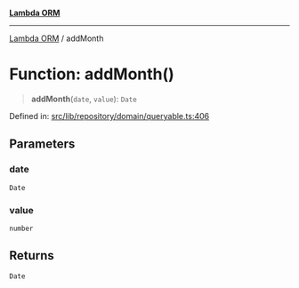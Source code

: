 [**Lambda ORM**](../README.md)

***

[Lambda ORM](../README.md) / addMonth

# Function: addMonth()

> **addMonth**(`date`, `value`): `Date`

Defined in: [src/lib/repository/domain/queryable.ts:406](https://github.com/lambda-orm/lambdaorm-base/blob/5f10bdc7d0f008296efbcbe89bc2bf1ed03aaaef/src/lib/repository/domain/queryable.ts#L406)

## Parameters

### date

`Date`

### value

`number`

## Returns

`Date`
